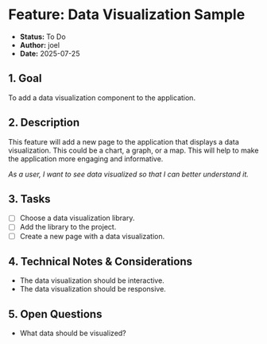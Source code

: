 # Feature: Data Visualization Sample

- **Status:** To Do
- **Author:** joel
- **Date:** 2025-07-25

## 1. Goal

To add a data visualization component to the application.

## 2. Description

This feature will add a new page to the application that displays a data visualization. This could be a chart, a graph, or a map. This will help to make the application more engaging and informative.

*As a user, I want to see data visualized so that I can better understand it.*

## 3. Tasks

- [ ] Choose a data visualization library.
- [ ] Add the library to the project.
- [ ] Create a new page with a data visualization.

## 4. Technical Notes & Considerations

- The data visualization should be interactive.
- The data visualization should be responsive.

## 5. Open Questions

- What data should be visualized?
